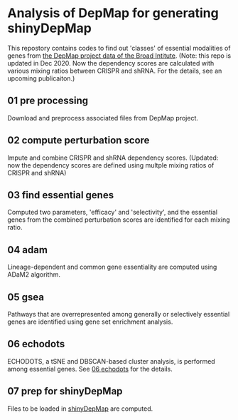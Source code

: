 # Analysis of DepMap for generating shinyDepMap

This repostory contains codes to find out 'classes' of essential modalities of genes from [the DepMap project data of the Broad Intitute](https://depmap.org/portal/download/).
(Note: this repo is updated in Dec 2020. Now the dependency scores are calculated with various mixing ratios between CRISPR and shRNA. For the details, see an upcoming publicaiton.)

## 01 pre processing
Download and preprocess associated files from DepMap project.

## 02 compute perturbation score
Impute and combine CRISPR and shRNA dependency scores. (Updated: now the dependency scores are defined using multple mixing ratios of CRISPR and shRNA)

## 03 find essential genes
Computed two parameters, 'efficacy' and 'selectivity', and the essential genes from the combined perturbation scores are identified for each mixing ratio.

## 04 adam
Lineage-dependent and common gene essentiality are computed using ADaM2 algorithm.

## 05 gsea
Pathways that are overrepresented among generally or selectively essential genes are identified using gene set enrichment analysis.

## 06 echodots
ECHODOTS, a tSNE and DBSCAN-based cluster analysis, is performed among essential genes. See [06 echodots](06_echodots) for the details.

## 07 prep for shinyDepMap
Files to be loaded in [shinyDepMap](https://labsyspharm.shinyapps.io/depmap) are computed.
